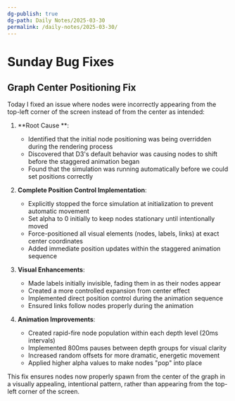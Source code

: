 ```yaml
---
dg-publish: true
dg-path: Daily Notes/2025-03-30
permalink: /daily-notes/2025-03-30/
---
```


# Sunday Bug Fixes

## Graph Center Positioning Fix

Today I fixed an issue where nodes were incorrectly appearing from the top-left corner of the screen instead of from the center as intended:

1. **Root Cause **:
   - Identified that the initial node positioning was being overridden during the rendering process
   - Discovered that D3's default behavior was causing nodes to shift before the staggered animation began
   - Found that the simulation was running automatically before we could set positions correctly

2. **Complete Position Control Implementation**:
   - Explicitly stopped the force simulation at initialization to prevent automatic movement
   - Set alpha to 0 initially to keep nodes stationary until intentionally moved
   - Force-positioned all visual elements (nodes, labels, links) at exact center coordinates
   - Added immediate position updates within the staggered animation sequence

3. **Visual Enhancements**:
   - Made labels initially invisible, fading them in as their nodes appear
   - Created a more controlled expansion from center effect
   - Implemented direct position control during the animation sequence
   - Ensured links follow nodes properly during the animation

4. **Animation Improvements**:
   - Created rapid-fire node population within each depth level (20ms intervals)
   - Implemented 800ms pauses between depth groups for visual clarity
   - Increased random offsets for more dramatic, energetic movement
   - Applied higher alpha values to make nodes "pop" into place

This fix ensures nodes now properly spawn from the center of the graph in a visually appealing, intentional pattern, rather than appearing from the top-left corner of the screen. 